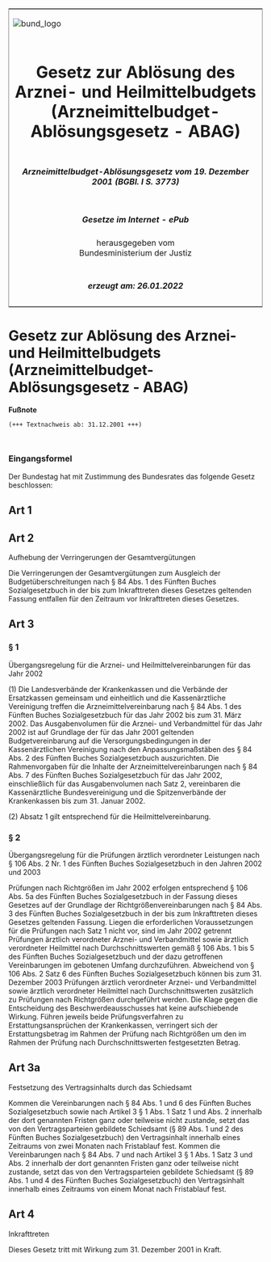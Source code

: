 <span id="DECKBLATT.html"></span>

<table border="0" frame="border" width="100%">

<tr valign="top">

<td align="left">

![bund\_logo](BfJ_2021_Web_de_de.gif)

</td>

<td align="right">

 

</td>

</tr>

<tr align="center" valign="middle">

<td colspan="2">

# Gesetz zur Ablösung des Arznei- und Heilmittelbudgets (Arzneimittelbudget-Ablösungsgesetz - ABAG)

</td>

</tr>

<tr align="center" valign="middle">

<td colspan="2">

##### Arzneimittelbudget-Ablösungsgesetz vom 19. Dezember 2001 (BGBl. I S. 3773)

</td>

</tr>

<tr align="center" valign="middle">

<td colspan="2">

  
  

##### Gesetze im Internet - ePub  
  
herausgegeben vom  
Bundesministerium der Justiz

</td>

</tr>

<tr align="center" valign="bottom">

<td colspan="2">

  
  

##### erzeugt am: 26.01.2022

</td>

</tr>

</table>

<span id="BJNR377309001.html"></span>

# Gesetz zur Ablösung des Arznei- und Heilmittelbudgets (Arzneimittelbudget-Ablösungsgesetz - ABAG)

<div>

  
**Fußnote**

<div class="jnhtml">

<div>

<div class="jurAbsatz">

  

``` 
(+++ Textnachweis ab: 31.12.2001 +++)

 
```

</div>

</div>

</div>

</div>

<span id="BJNR377309001BJNE000100000.html"></span>

### Eingangsformel  

<div>

<div class="jnhtml">

<div>

<div class="jurAbsatz">

Der Bundestag hat mit Zustimmung des Bundesrates das folgende Gesetz
beschlossen:

</div>

</div>

</div>

</div>

<span id="BJNR377309001BJNG000100000.html"></span>

## Art 1  

<span id="BJNR377309001BJNG000200000.html"></span>

## Art 2  
Aufhebung der Verringerungen der Gesamtvergütungen

<div>

<div class="jnhtml">

<div>

<div class="jurAbsatz">

Die Verringerungen der Gesamtvergütungen zum Ausgleich der
Budgetüberschreitungen nach § 84 Abs. 1 des Fünften Buches
Sozialgesetzbuch in der bis zum Inkrafttreten dieses Gesetzes geltenden
Fassung entfallen für den Zeitraum vor Inkrafttreten dieses Gesetzes.

</div>

</div>

</div>

</div>

<span id="BJNR377309001BJNG000300000.html"></span>

## Art 3  

<span id="BJNR377309001BJNE000200000.html"></span>

### § 1  
Übergangsregelung für die Arznei- und Heilmittelvereinbarungen für das Jahr 2002

<div>

<div class="jnhtml">

<div>

<div class="jurAbsatz">

(1) Die Landesverbände der Krankenkassen und die Verbände der
Ersatzkassen gemeinsam und einheitlich und die Kassenärztliche
Vereinigung treffen die Arzneimittelvereinbarung nach § 84 Abs. 1 des
Fünften Buches Sozialgesetzbuch für das Jahr 2002 bis zum 31. März
2002. Das Ausgabenvolumen für die Arznei- und Verbandmittel für das Jahr
2002 ist auf Grundlage der für das Jahr 2001 geltenden
Budgetvereinbarung auf die Versorgungsbedingungen in der
Kassenärztlichen Vereinigung nach den Anpassungsmaßstäben des § 84 Abs.
2 des Fünften Buches Sozialgesetzbuch auszurichten. Die Rahmenvorgaben
für die Inhalte der Arzneimittelvereinbarungen nach § 84 Abs. 7 des
Fünften Buches Sozialgesetzbuch für das Jahr 2002, einschließlich für
das Ausgabenvolumen nach Satz 2, vereinbaren die Kassenärztliche
Bundesvereinigung und die Spitzenverbände der Krankenkassen bis zum 31.
Januar 2002.

</div>

<div class="jurAbsatz">

(2) Absatz 1 gilt entsprechend für die Heilmittelvereinbarung.

</div>

</div>

</div>

</div>

<span id="BJNR377309001BJNE000300000.html"></span>

### § 2  
Übergangsregelung für die Prüfungen ärztlich verordneter Leistungen nach § 106 Abs. 2 Nr. 1 des Fünften Buches Sozialgesetzbuch in den Jahren 2002 und 2003

<div>

<div class="jnhtml">

<div>

<div class="jurAbsatz">

Prüfungen nach Richtgrößen im Jahr 2002 erfolgen entsprechend § 106 Abs.
5a des Fünften Buches Sozialgesetzbuch in der Fassung dieses Gesetzes
auf der Grundlage der Richtgrößenvereinbarungen nach § 84 Abs. 3 des
Fünften Buches Sozialgesetzbuch in der bis zum Inkrafttreten dieses
Gesetzes geltenden Fassung. Liegen die erforderlichen Voraussetzungen
für die Prüfungen nach Satz 1 nicht vor, sind im Jahr 2002 getrennt
Prüfungen ärztlich verordneter Arznei- und Verbandmittel sowie ärztlich
verordneter Heilmittel nach Durchschnittswerten gemäß § 106 Abs. 1 bis 5
des Fünften Buches Sozialgesetzbuch und der dazu getroffenen
Vereinbarungen im gebotenen Umfang durchzuführen. Abweichend von § 106
Abs. 2 Satz 6 des Fünften Buches Sozialgesetzbuch können bis zum 31.
Dezember 2003 Prüfungen ärztlich verordneter Arznei- und Verbandmittel
sowie ärztlich verordneter Heilmittel nach Durchschnittswerten
zusätzlich zu Prüfungen nach Richtgrößen durchgeführt werden. Die Klage
gegen die Entscheidung des Beschwerdeausschusses hat keine aufschiebende
Wirkung. Führen jeweils beide Prüfungsverfahren zu Erstattungsansprüchen
der Krankenkassen, verringert sich der Erstattungsbetrag im Rahmen der
Prüfung nach Richtgrößen um den im Rahmen der Prüfung nach
Durchschnittswerten festgesetzten Betrag.

</div>

</div>

</div>

</div>

<span id="BJNR377309001BJNG000400000.html"></span>

## Art 3a  
Festsetzung des Vertragsinhalts durch das Schiedsamt

<div>

<div class="jnhtml">

<div>

<div class="jurAbsatz">

Kommen die Vereinbarungen nach § 84 Abs. 1 und 6 des Fünften Buches
Sozialgesetzbuch sowie nach Artikel 3 § 1 Abs. 1 Satz 1 und Abs. 2
innerhalb der dort genannten Fristen ganz oder teilweise nicht zustande,
setzt das von den Vertragsparteien gebildete Schiedsamt (§ 89 Abs. 1 und
2 des Fünften Buches Sozialgesetzbuch) den Vertragsinhalt innerhalb
eines Zeitraums von zwei Monaten nach Fristablauf fest. Kommen die
Vereinbarungen nach § 84 Abs. 7 und nach Artikel 3 § 1 Abs. 1 Satz 3 und
Abs. 2 innerhalb der dort genannten Fristen ganz oder teilweise nicht
zustande, setzt das von den Vertragsparteien gebildete Schiedsamt (§ 89
Abs. 1 und 4 des Fünften Buches Sozialgesetzbuch) den Vertragsinhalt
innerhalb eines Zeitraums von einem Monat nach Fristablauf fest.

</div>

</div>

</div>

</div>

<span id="BJNR377309001BJNG000500000.html"></span>

## Art 4  
Inkrafttreten

<div>

<div class="jnhtml">

<div>

<div class="jurAbsatz">

Dieses Gesetz tritt mit Wirkung zum 31. Dezember 2001 in Kraft.

</div>

</div>

</div>

</div>
